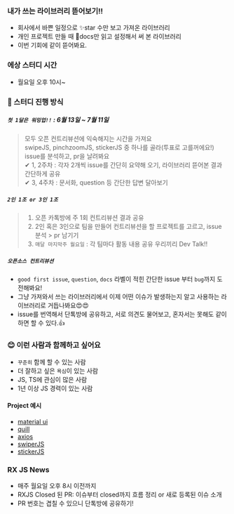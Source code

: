 ### 내가 쓰는 라이브러리 뜯어보기!!
- 회사에서 바쁜 일정으로 ✨star 수만 보고 가져온 라이브러리
- 개인 프로젝트 만들 때 👀docs만 읽고 설정해서 써 본 라이브러리
- 이번 기회에 같이 뜯어봐요.

### 에상 스터디 시간
- 월요일 오후 10시~

### 📑 스터디 진행 방식
#####  `첫 1달은 워밍업!!` : 6월 13일 ~ 7월 11일
  > 모두 오픈 컨트리뷰션에 익숙해지는 시간을 가져요    
  > swipeJS, pinchzoomJS, stickerJS 중 하나를 골라(투표로 고를꺼에요!) issue를 분석하고, pr을 날려봐요           
  > ✔ 1, 2주차 : 각자 2개씩 issue를 간단히 요약해 오기, 라이브러리 뜯어본 결과 간단하게 공유            
  > ✔ 3, 4주차 : 문서화, question 등 간단한 답변 달아보기       
  
##### `2인 1조 or 3인 1조`
  > 1. 오픈 카톡방에 주 1회 컨트리뷰션 결과 공유      
  > 2. 2인 혹은 3인으로 팀을 만들어 컨트리뷰션을 할 프로젝트를 고르고, issue 분석 > pr 남기기         
  > 3. `매달 마지막주 월요일` : 각 팀마다 활동 내용 공유 우리끼리 Dev Talk!!
  
##### `오픈소스 컨트리뷰션`
- `good first issue`, `question`, `docs` 라벨이 적힌 간단한 issue 부터 `bug`까지 도전해봐요!
- 그냥 가져와서 쓰는 라이브러리에서 이제 어떤 이슈가 발생하는지 알고 사용하는 라이브러리로 거듭나봐요😍😍
- issue를 번역해서 단톡방에 공유하고, 서로 의견도 물어보고, 혼자서는 못해도 같이 하면 할 수 있다.👍 
  
  
### 😊 이런 사람과 함께하고 싶어요
- `꾸준히` 함께 할 수 있는 사람
- 더 잘하고 싶은 `욕심`이 있는 사람
- JS, TS에 관심이 많은 사람
- 1년 이상 JS 경력이 있는 사람


#### Project 예시
- [material ui](https://github.com/mui/material-ui/issues)
- [quill](https://github.com/quilljs/quill/labels)
- [axios](https://github.com/axios/axios/pull/4767)
- [swiperJS](https://github.com/nolimits4web/swiper)
- [stickerJS](http://stickerjs.cmiscm.com/)


### RX JS News
- 매주 월요일 오후 8시 이전까지
- RXJS Closed 된 PR: 이슈부터 closed까지 흐름 정리 or 새로 등록된 이슈 소개
- PR 번호는 겹칠 수 있으니 단톡방에 공유하기!
  
